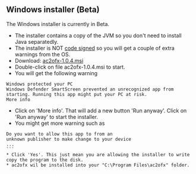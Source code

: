## Windows installer (Beta)

The Windows installer is currently in Beta.

* The installer contains a copy of the JVM so you don't need to install Java separatedly.
* The installer is NOT [code signed](https://en.wikipedia.org/wiki/Code_signing) so you will get a couple of extra warnings from the OS.
* Download: [ac2ofx-1.0.4.msi](https://bitbucket.org/hleofxquotesteam/dist-applecardstmt/downloads/ac2ofx-1.0.4.msi)
* Double-click on file ac2ofx-1.0.4.msi to start.
* You will get the following warning
````
Windows protected your PC
Windows Defender SmartScreen prevented an unrecognized app from starting. Running this app might put your PC at risk.
More info 
````
* Click on 'More info'. That will add a new button 'Run anyway'. Click on 'Run anyway' to start the installer.
* You might get more warning such as
````
Do you want to allow this app to from an
unknown publisher to make change to your device
...
```
* Click 'Yes'. This just mean you are allowing the installer to write copy the program to the disk.
* ac2ofx wil be installed into your "C:\Program Files\ac2ofx" folder.
